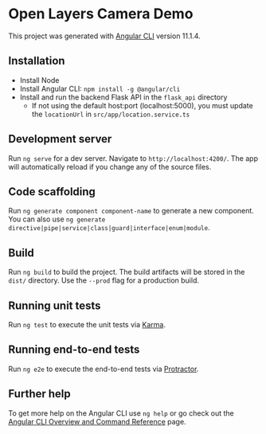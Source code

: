 # Open Layers Camera Demo

This project was generated with [Angular CLI](https://github.com/angular/angular-cli) version 11.1.4.

## Installation
* Install Node
* Install Angular CLI: `npm install -g @angular/cli`
* Install and run the backend Flask API in the `flask_api` directory
  * If not using the default host:port (localhost:5000), you must update the `locationUrl` in `src/app/location.service.ts`

## Development server

Run `ng serve` for a dev server. Navigate to `http://localhost:4200/`. The app will automatically reload if you change any of the source files.

## Code scaffolding

Run `ng generate component component-name` to generate a new component. You can also use `ng generate directive|pipe|service|class|guard|interface|enum|module`.

## Build

Run `ng build` to build the project. The build artifacts will be stored in the `dist/` directory. Use the `--prod` flag for a production build.

## Running unit tests

Run `ng test` to execute the unit tests via [Karma](https://karma-runner.github.io).

## Running end-to-end tests

Run `ng e2e` to execute the end-to-end tests via [Protractor](http://www.protractortest.org/).

## Further help

To get more help on the Angular CLI use `ng help` or go check out the [Angular CLI Overview and Command Reference](https://angular.io/cli) page.
